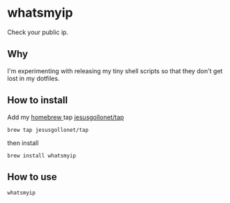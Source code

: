 # whatsmyip

Check your public ip. 

## Why

I'm experimenting with releasing my tiny shell scripts so that they don't get lost
in my dotfiles.

## How to install

Add my [ homebrew ](https://brew.sh/) tap [ jesusgollonet/tap ](https://github.com/jesusgollonet/homebrew-tap)

`brew tap jesusgollonet/tap`

then install

`brew install whatsmyip`

## How to use

`whatsmyip`

